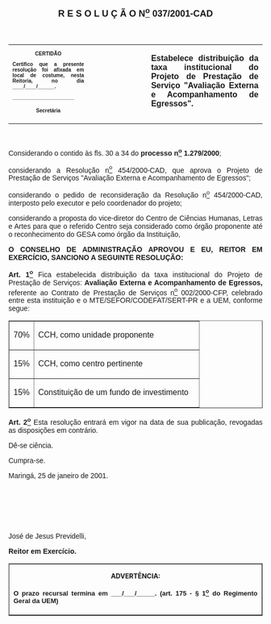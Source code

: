 <BODY>

<B><FONT FACE="Arial" SIZE=4><P ALIGN="CENTER"><A NAME="_Toc445798786"></P>
<P ALIGN="CENTER">R E S O L U &Ccedil; &Atilde; O  N<U><SUP>o</U></SUP>  037/2001-CAD</P>
</B></FONT><FONT FACE="Arial"><P ALIGN="JUSTIFY"></P>
<P ALIGN="JUSTIFY">&nbsp;</P></FONT>
<TABLE CELLSPACING=0 BORDER=0 CELLPADDING=7 WIDTH=604>
<TR><TD WIDTH="31%" VALIGN="TOP">
<B><FONT FACE="Arial" SIZE=1><P ALIGN="CENTER">CERTID&Atilde;O</P>
<P ALIGN="JUSTIFY">   Certifico que a presente resolu&ccedil;&atilde;o foi afixada em local de costume, nesta Reitoria, no dia ____/____/______.</P>
<P ALIGN="JUSTIFY"></P>
<P ALIGN="JUSTIFY">______________________</P>
<P ALIGN="CENTER">Secret&aacute;ria</B></FONT></TD>
<TD WIDTH="23%" VALIGN="TOP">&nbsp;</TD>
<TD WIDTH="45%" VALIGN="TOP">
<B><FONT FACE="Arial"><P ALIGN="JUSTIFY">Estabelece distribui&ccedil;&atilde;o da taxa institucional do Projeto de Presta&ccedil;&atilde;o de Servi&ccedil;o &quot;Avalia&ccedil;&atilde;o Externa e Acompanhamento de Egressos&quot;.</B></FONT></TD>
</TR>
</TABLE>

<FONT FACE="Arial"><P ALIGN="JUSTIFY"></P>
<P ALIGN="JUSTIFY">&nbsp;</P>
<P ALIGN="JUSTIFY">Considerando o contido &agrave;s fls. 30 a 34 do <B>processo n<U><SUP>o</U></SUP> 1.279/2000</B>;</P>
<P ALIGN="JUSTIFY">considerando a Resolu&ccedil;&atilde;o n<U><SUP>o</U></SUP> 454/2000-CAD, que aprova o Projeto  de Presta&ccedil;&atilde;o de Servi&ccedil;os &quot;Avalia&ccedil;&atilde;o Externa e Acompanhamento de Egressos&quot;;</P>
<P ALIGN="JUSTIFY">considerando o pedido de reconsidera&ccedil;&atilde;o da Resolu&ccedil;&atilde;o n<U><SUP>o</U></SUP> 454/2000-CAD, interposto pelo executor e pelo coordenador do projeto;</P>
<P ALIGN="JUSTIFY">considerando a proposta do vice-diretor do Centro de Ci&ecirc;ncias Humanas, Letras e Artes para que o referido Centro seja considerado como &oacute;rg&atilde;o proponente at&eacute; o reconhecimento do GESA como &oacute;rg&atilde;o da Institui&ccedil;&atilde;o,</P>
<P ALIGN="JUSTIFY"></P>
<B><P ALIGN="JUSTIFY">O CONSELHO DE ADMINISTRA&Ccedil;&Atilde;O APROVOU E EU, REITOR EM EXERC&Iacute;CIO, SANCIONO A SEGUINTE RESOLU&Ccedil;&Atilde;O:</P>
</B><P ALIGN="JUSTIFY"></P>
<B><P ALIGN="JUSTIFY">Art. 1<U><SUP>o</B></U></SUP> Fica estabelecida distribui&ccedil;&atilde;o da taxa institucional do Projeto de Presta&ccedil;&atilde;o de Servi&ccedil;os: <B>Avalia&ccedil;&atilde;o Externa e Acompanhamento de Egressos,</B> referente ao Contrato de Presta&ccedil;&atilde;o de Servi&ccedil;os n<U><SUP>o</U></SUP> 002/2000-CFP, celebrado entre esta institui&ccedil;&atilde;o e o MTE/SEFOR/CODEFAT/SERT-PR e a UEM, conforme segue:</P>
<P ALIGN="JUSTIFY"></P></FONT>
<P ALIGN="LEFT"><TABLE BORDER CELLSPACING=1 CELLPADDING=4 WIDTH=378>
<TR><TD WIDTH="13%" VALIGN="TOP">
<FONT FACE="Arial"><P ALIGN="JUSTIFY">70%</FONT></TD>
<TD WIDTH="87%" VALIGN="TOP">
<FONT FACE="Arial"><P ALIGN="JUSTIFY">CCH, como unidade proponente</FONT></TD>
</TR>
<TR><TD WIDTH="13%" VALIGN="TOP">
<FONT FACE="Arial"><P ALIGN="JUSTIFY">15%</FONT></TD>
<TD WIDTH="87%" VALIGN="TOP">
<FONT FACE="Arial"><P ALIGN="JUSTIFY">CCH, como centro pertinente</FONT></TD>
</TR>
<TR><TD WIDTH="13%" VALIGN="TOP">
<FONT FACE="Arial"><P ALIGN="JUSTIFY">15%</FONT></TD>
<TD WIDTH="87%" VALIGN="TOP">
<FONT FACE="Arial"><P ALIGN="JUSTIFY">Constitui&ccedil;&atilde;o de um fundo de investimento</FONT></TD>
</TR>
</TABLE>
</P>

<FONT FACE="Arial"><P ALIGN="JUSTIFY"></P>
<B><P ALIGN="JUSTIFY">Art. 2<U><SUP>o</B></U></SUP> Esta resolu&ccedil;&atilde;o entrar&aacute; em vigor na data de sua publica&ccedil;&atilde;o, revogadas as disposi&ccedil;&otilde;es em contr&aacute;rio.</P>
<P ALIGN="JUSTIFY">D&ecirc;-se ci&ecirc;ncia.</P>
<P ALIGN="JUSTIFY">&#9;Cumpra-se.</P>
<P ALIGN="JUSTIFY"></P>
<P ALIGN="JUSTIFY">Maring&aacute;, 25 de janeiro de 2001.</P>
<P ALIGN="JUSTIFY"></P>
<P ALIGN="JUSTIFY">&nbsp;</P>
<P ALIGN="JUSTIFY">&nbsp;</P>
<P ALIGN="JUSTIFY">&nbsp;</P>
<P>Jos&eacute; de Jesus Previdelli,</P>
<B><P>Reitor em Exerc&iacute;cio.</P></B></FONT>
<TABLE BORDER CELLSPACING=1 CELLPADDING=4 WIDTH=207>
<TR><TD VALIGN="TOP">
<B><FONT SIZE=2><P ALIGN="CENTER">ADVERT&Ecirc;NCIA:</P>
</FONT><FONT FACE="Arial" SIZE=2><P ALIGN="JUSTIFY">O prazo recursal termina em ___/___/_____. (art. 175 - § 1<U><SUP>o</U></SUP> do Regimento Geral da UEM)</B></FONT></TD>
</TR>
</TABLE>

<FONT SIZE=2><P></A></P></FONT></BODY>
